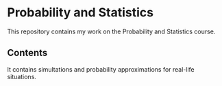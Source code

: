 # Probability and Statistics

This repository contains my work on the Probability and Statistics course.

## Contents

It contains simultations and probability approximations for real-life situations.